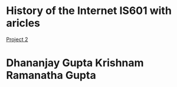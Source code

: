 <h1>History of the Internet IS601 with aricles</h1>

[Project 2](http://article23.eastus.azurecontainer.io)


<h1>Dhananjay Gupta Krishnam Ramanatha Gupta</h1>
